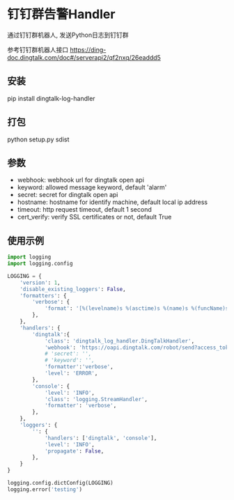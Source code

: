 # 钉钉群告警Handler

通过钉钉群机器人, 发送Python日志到钉钉群

参考钉钉群机器人接口 https://ding-doc.dingtalk.com/doc#/serverapi2/qf2nxq/26eaddd5

## 安装
pip install dingtalk-log-handler

## 打包
python setup.py sdist

## 参数
- webhook: webhook url for dingtalk open api
- keyword: allowed message keyword, default 'alarm'
- secret: secret for dingtalk open api
- hostname: hostname for identify machine, default local ip address
- timeout: http request timeout, default 1 second
- cert_verify: verify SSL certificates or not, default True

## 使用示例
```python
import logging
import logging.config

LOGGING = {
    'version': 1,
    'disable_existing_loggers': False,
    'formatters': {
        'verbose': {
            'format': '[%(levelname)s %(asctime)s %(name)s %(funcName)s %(lineno)d %(process)d]\t%(message)s'
        },
    },
    'handlers': {
        'dingtalk':{
            'class': 'dingtalk_log_handler.DingTalkHandler',
            'webhook': 'https://oapi.dingtalk.com/robot/send?access_token=XXXXX',
            # 'secret': '',
            # 'keyword': '',
            'formatter':'verbose',
            'level': 'ERROR',
        },
        'console': {
            'level': 'INFO',
            'class': 'logging.StreamHandler',
            'formatter': 'verbose',
        },
    },
    'loggers': {
        '': {
            'handlers': ['dingtalk', 'console'],
            'level': 'INFO',
            'propagate': False,
        },
    }
}

logging.config.dictConfig(LOGGING)
logging.error('testing')
```
